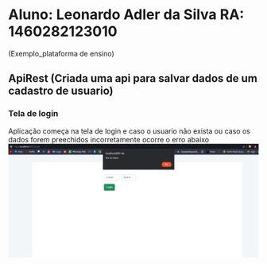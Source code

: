# Aluno: Leonardo Adler da Silva RA: 1460282123010
(Exemplo_plataforma de ensino)


## ApiRest (Criada uma api para salvar dados de um cadastro de usuario)

### Tela de login
Aplicação começa na tela de login e caso o usuario não exista ou caso os dados forem preechidos incorretamente ocorre o erro abaixo
<img src="https://github.com/LeoAdlerr/bertoti/blob/main/lab3/bertotiApiRest/imgs/logon.png">


